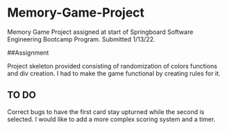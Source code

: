 # Memory-Game-Project

Memory Game Project assigned at start of Springboard Software Engineering Bootcamp Program. Submitted 1/13/22.

##Assignment

Project skeleton provided consisting of randomization of colors functions and div creation. I had to make the game functional by creating rules for it.

## TO DO
Correct bugs to have the first card stay upturned while the second is selected.
I would like to add a more complex scoring system and a timer.
